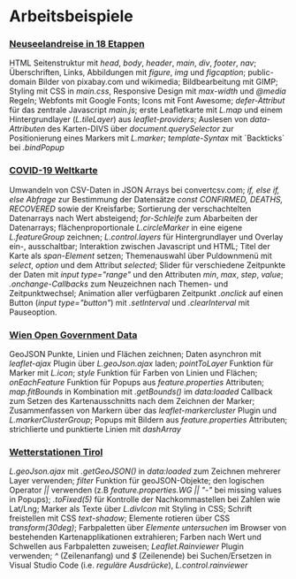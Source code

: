 # Arbeitsbeispiele

### [Neuseelandreise in 18 Etappen](https://webmapping.github.io/nz/route.html)

HTML Seitenstruktur mit *head*, *body*, *header*, *main*, *div*, *footer*, *nav*; Überschriften, Links, Abbildungen mit *figure*, *img* und *figcaption*; public-domain Bilder von pixabay.com und wikimedia; Bildbearbeitung mit GIMP; Styling mit CSS in *main.css*, Responsive Design mit *max-width* und *@media* Regeln; Webfonts mit Google Fonts; Icons mit Font Awesome; *defer-Attribut* für das zentrale Javascript *main.js*; erste Leafletkarte mit *L.map* und einem Hintergrundlayer (*L.tileLayer*) aus *leaflet-providers*; Auslesen von *data-Attributen* des Karten-DIVS über *document.querySelector* zur Positionierung eines Markers mit *L.marker*; *template-Syntax* mit \`Backticks\` bei *.bindPopup*

### [COVID-19 Weltkarte](https://webmapping.github.io/world/index.html)

Umwandeln von CSV-Daten in JSON Arrays bei convertcsv.com; *if, else if, else Abfrage* zur Bestimmung der Datensätze *const CONFIRMED, DEATHS, RECOVERED* sowie der Kreisfarbe; Sortierung der verschachtelten Datenarrays nach Wert absteigend; *for-Schleife* zum Abarbeiten der Datenarrays; flächenproportionale *L.circleMarker* in eine eigene *L.featureGroup* zeichnen; *L.control.layers* für Hintergrundlayer und Overlay ein-, ausschaltbar; Interaktion zwischen Javascript und HTML; Titel der Karte als *span-Element* setzen; Themenauswahl über Puldownmenü mit *select*, *option* und dem Attribut *selected*; Slider für verschiedene Zeitpunkte der Daten mit *input type="range"* und den Attributen *min*, *max*, *step*, *value*; *.onchange-Callbacks* zum Neuzeichnen nach Themen- und Zeitpunktwechsel; Animation aller verfügbaren Zeitpunkt *.onclick* auf einen Button (*input type="button"*) mit *.setInterval* und *.clearInterval* mit Pauseoption.

### [Wien Open Government Data](https://webmapping.github.io/wien/index.html)

GeoJSON Punkte, Linien und Flächen zeichnen; Daten asynchron mit *leaflet-ajax* Plugin über *L.geoJson.ajax* laden; *pointToLayer* Funktion für Marker mit *L.icon*; *style* Funktion für Farben von Linien und Flächen; *onEachFeature* Funktion für Popups aus *feature.properties* Attributen; *map.fitBounds* in Kombination mit *.getBounds()* im *data:loaded* Callback zum Setzen des Kartenausschnitts nach dem Zeichnen der Marker; Zusammenfassen von Markern über das *leaflet-markercluster* Plugin und *L.markerClusterGroup*; Popups mit Bildern aus *feature.properties* Attributen; strichlierte und punktierte Linien mit *dashArray*

### [Wetterstationen Tirol](https://webmapping.github.io/aws-tirol/index.html)

*L.geoJson.ajax* mit *.getGeoJSON()* in *data:loaded* zum Zeichnen mehrerer Layer verwenden; *filter* Funktion für geoJSON-Objekte; den logischen Operator *\|\|* verwenden (z.B *feature.properties.WG \|\| "-"* bei missing values in Popups); *.toFixed(5)* für Kontrolle der Nachkommastellen bei Zahlen wie Lat/Lng; Marker als Texte über *L.divIcon* mit Styling in CSS; Schrift freistellen mit CSS *text-shadow*; Elemente rotieren über CSS *transform(30deg)*; Farbpaletten über *Elemente untersuchen* im Browser von bestehenden Kartenapplikationen extrahieren; Farben nach Wert und Schwellen aus Farbpaletten zuweisen; *Leaflet.Rainviewer* Plugin verwenden; *^* (Zeilenanfang) und *$* (Zeilenende) bei Suchen/Ersetzen in Visual Studio Code (i.e. *reguläre Ausdrücke*), *L.control.rainviewer*